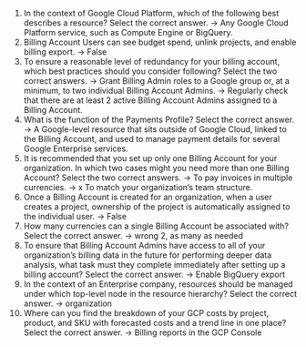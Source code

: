 1) In the context of Google Cloud Platform, which of the following best describes a resource? Select the correct answer.
-> Any Google Cloud Platform service, such as Compute Engine or BigQuery.
2) Billing Account Users can see budget spend, unlink projects, and enable billing export.
-> False
3) To ensure a reasonable level of redundancy for your billing account, which best practices should you consider following? Select the two correct answers.
-> Grant Billing Admin roles to a Google group or, at a minimum, to two individual Billing Account Admins.
-> Regularly check that there are at least 2 active Billing Account Admins assigned to a Billing Account.
4) What is the function of the Payments Profile? Select the correct answer.
-> A Google-level resource that sits outside of Google Cloud, linked to the Billing Account, and used to manage payment details for several Google Enterprise services.
5) It is recommended that you set up only one Billing Account for your organization. In which two cases might you need more than one Billing Account? Select the two correct answers.
-> To pay invoices in multiple currencies.
-> x To match your organization’s team structure.
6) Once a Billing Account is created for an organization, when a user creates a project, ownership of the project is automatically assigned to the individual user.
-> False
7) How many currencies can a single Billing Account be associated with? Select the correct answer.
-> wrong 2, as many as needed
8) To ensure that Billing Account Admins have access to all of your organization’s billing data in the future for performing deeper data analysis, what task must they complete immediately after setting up a billing account? Select the correct answer.
-> Enable BigQuery export
9) In the context of an Enterprise company, resources should be managed under which top-level node in the resource hierarchy? Select the correct answer.
-> organization
10) Where can you find the breakdown of your GCP costs by project, product, and SKU with forecasted costs and a trend line in one place? Select the correct answer.
-> Billing reports in the GCP Console
